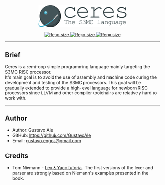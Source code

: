 <p align="center">
    <a href="#">
        <img src="assets/logo.png" height="70" alt="Ceres - The S3MC language">
    </a>
</p>

<p align="center">
    <a href="#">
    <img src="https://img.shields.io/github/repo-size/gustavoale/ceres-lang?style=for-the-badge"
    style="max-width:100%;" alt="Repo size">
    </a>
    <a href="/LICENSE">
        <img src="https://img.shields.io/github/license/gustavoale/ceres-lang?style=for-the-badge" style="max-width:100%;" alt="Repo size">
    </a>
    <a href="#">
    <img src="https://img.shields.io/github/last-commit/gustavoale/ceres-lang?style=for-the-badge" style="max-width:100%;" alt="Repo size">
    </a>
</p>

---

## Brief
Ceres is a semi-oop simple programming language mainly targeting the S3MC RISC
processor.  
It's main goal is to avoid the use of assembly and machine code during the
development and testing of the S3MC processors. This goal will be gradually
extended to provide a high-level language for newborn RISC processors since LLVM
and other compiler toolchains are relatively hard to work with.

---
## Author

* Author: Gustavo Ale
* GitHub: https://github.com/GustavoAle
* Email: gustavo.engca@gmail.com

## Credits

* Tom Niemann - [Lex & Yacc tutorial](https://www.epaperpress.com/lexandyacc/).
The first versions of the lexer and parser are strongly based on Niemann's
examples presented in the book.
